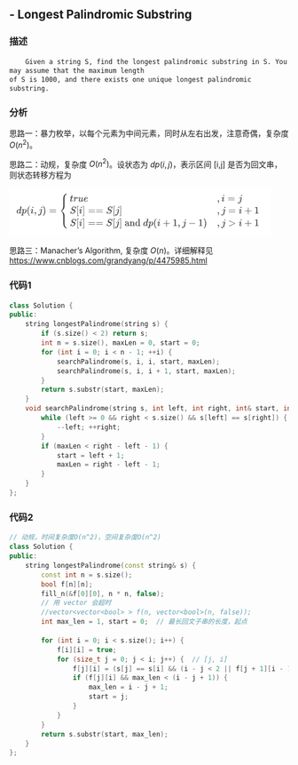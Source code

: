 ## - Longest Palindromic Substring

### 描述

```
    Given a string S, find the longest palindromic substring in S. You may assume that the maximum length
of S is 1000, and there exists one unique longest palindromic substring.
```

### 分析

思路一：暴力枚举，以每个元素为中间元素，同时从左右出发，注意奇偶，复杂度 $O(n^2)$。

思路二：动规，复杂度 $O(n^2)$。设状态为 $dp(i,j)$，表示区间 [i,j] 是否为回文串，则状态转移方程为

![](https://github.com/Pen9uin/LeetCode/blob/master/%E5%AD%97%E7%AC%A6%E4%B8%B2/imgs/Longest%20Palindromic%20Substring.png)

思路三：Manacher’s Algorithm, 复杂度 $O(n)$。详细解释见 https://www.cnblogs.com/grandyang/p/4475985.html

### 代码1

```C++
class Solution {
public:
    string longestPalindrome(string s) {
        if (s.size() < 2) return s;
        int n = s.size(), maxLen = 0, start = 0;
        for (int i = 0; i < n - 1; ++i) {
            searchPalindrome(s, i, i, start, maxLen);
            searchPalindrome(s, i, i + 1, start, maxLen);
        }
        return s.substr(start, maxLen);
    }
    void searchPalindrome(string s, int left, int right, int& start, int& maxLen) {
        while (left >= 0 && right < s.size() && s[left] == s[right]) {
            --left; ++right;
        }
        if (maxLen < right - left - 1) {
            start = left + 1;
            maxLen = right - left - 1;
        }
    }
};
```

### 代码2

```C++
// 动规，时间复杂度O(n^2)，空间复杂度O(n^2)
class Solution {
public:
    string longestPalindrome(const string& s) {
        const int n = s.size();
        bool f[n][n];
        fill_n(&f[0][0], n * n, false);
        // 用 vector 会超时
        //vector<vector<bool> > f(n, vector<bool>(n, false));
        int max_len = 1, start = 0;  // 最长回文子串的长度，起点

        for (int i = 0; i < s.size(); i++) {
            f[i][i] = true;
            for (size_t j = 0; j < i; j++) {  // [j, i]
                f[j][i] = (s[j] == s[i] && (i - j < 2 || f[j + 1][i - 1]));
                if (f[j][i] && max_len < (i - j + 1)) {
                    max_len = i - j + 1;
                    start = j;
                }
            }
        }
        return s.substr(start, max_len);
    }
};
```


